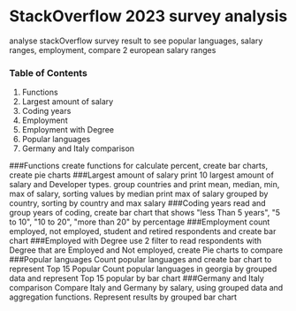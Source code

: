 # StackOverflow 2023 survey analysis

analyse stackOverflow survey result to see popular languages, salary ranges, employment, compare 2 european salary ranges

### Table of Contents

1. Functions 
2. Largest amount of salary
3. Coding years
4. Employment
5. Employment with Degree
6. Popular languages
7. Germany and Italy comparison 






###Functions
create functions for calculate percent, create bar charts, create pie charts
###Largest amount of salary
print 10 largest amount of salary and Developer types.
group countries and print mean, median, min, max of salary, sorting values by median
print max of salary grouped by country, sorting by country and max salary
###Coding years
read and group years of coding, create bar chart that shows "less Than 5 years", "5 to 10", "10 to 20", "more than 20"  by percentage
###Employment
count employed, not employed, student and retired respondents and create bar chart
###Employed with Degree
use 2 filter to read respondents with Degree that are Employed and Not employed, create Pie charts to compare
###Popular languages
Count popular languages and create bar chart to represent Top 15 Popular
Count popular languages in georgia by grouped data and represent Top 15 popular by bar chart
###Germany and Italy comparison
Compare Italy and Germany by salary, using grouped data and aggregation functions.
Represent results by grouped bar chart

 